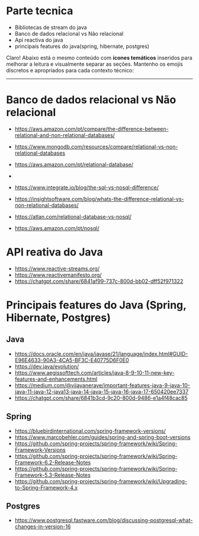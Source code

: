 # Parte tecnica

- Bibliotecas de stream do java
- Banco de dados relacional vs Não relacional
- Api reactiva do java
- principais features do java(spring, hibernate, postgres)


Claro! Abaixo está o mesmo conteúdo com **ícones temáticos** inseridos para melhorar a leitura e visualmente separar as seções. Mantenho os emojis discretos e apropriados para cada contexto técnico:

---
# Banco de dados relacional vs Não relacional

- https://aws.amazon.com/pt/compare/the-difference-between-relational-and-non-relational-databases/
- https://www.mongodb.com/resources/compare/relational-vs-non-relational-databases

- https://aws.amazon.com/pt/relational-database/
-

- https://www.integrate.io/blog/the-sql-vs-nosql-difference/
- https://insightsoftware.com/blog/whats-the-difference-relational-vs-non-relational-databases/
- https://atlan.com/relational-database-vs-nosql/

- https://aws.amazon.com/pt/nosql/

# API reativa do Java

- https://www.reactive-streams.org/
- https://www.reactivemanifesto.org/
- https://chatgpt.com/share/6841af99-737c-800d-bb02-dff52f971322


# Principais features do Java (Spring, Hibernate, Postgres)


## Java
- https://docs.oracle.com/en/java/javase/21/language/index.html#GUID-E96E4633-90A3-4CA5-BF3C-E40775D6F0E0
- https://dev.java/evolution/
- https://www.aegissofttech.com/articles/java-8-9-10-11-new-key-features-and-enhancements.html
- https://medium.com/@vijayaneraye/important-features-java-9-java-10-java-11-java-12-java13-java-14-java-15-java-16-java-17-650420ee7337
- https://chatgpt.com/share/6841b3cd-9c20-800d-9486-e1a4f48cac85


## Spring

- https://bluebirdinternational.com/spring-framework-versions/
- https://www.marcobehler.com/guides/spring-and-spring-boot-versions
- https://github.com/spring-projects/spring-framework/wiki/Spring-Framework-Versions
- https://github.com/spring-projects/spring-framework/wiki/Spring-Framework-6.2-Release-Notes
- https://github.com/spring-projects/spring-framework/wiki/Spring-Framework-5.3-Release-Notes
- https://github.com/spring-projects/spring-framework/wiki/Upgrading-to-Spring-Framework-4.x

## Postgres

- https://www.postgresql.fastware.com/blog/discussing-postgresql-what-changes-in-version-16
